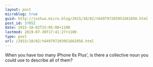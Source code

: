 ```yaml
---
layout: post
microblog: true
guid: http://joshua.micro.blog/2015/10/02/t649797203951661056.html
post_id: 37052
date: 2015-10-02T15:05:00+1100
lastmod: 2019-07-30T17:41:27+1100
type: post
url: /2015/10/02/t649797203951661056.html
---
```

When you have too many iPhone 6s Plus', is there a collective noun you could use to describe all of them?
